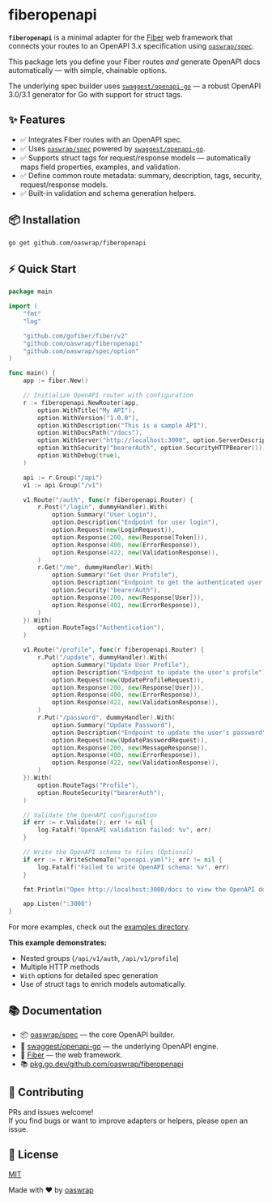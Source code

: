 
# fiberopenapi

**`fiberopenapi`** is a minimal adapter for the [Fiber](https://gofiber.io) web framework that connects your routes to an OpenAPI 3.x specification using [`oaswrap/spec`](https://github.com/oaswrap/spec).

This package lets you define your Fiber routes *and* generate OpenAPI docs automatically — with simple, chainable options.

The underlying spec builder uses [`swaggest/openapi-go`](https://github.com/swaggest/openapi-go) — a robust OpenAPI 3.0/3.1 generator for Go with support for struct tags.

## ✨ Features

- ✅ Integrates Fiber routes with an OpenAPI spec.
- ✅ Uses [`oaswrap/spec`](https://github.com/oaswrap/spec) powered by [`swaggest/openapi-go`](https://github.com/swaggest/openapi-go).
- ✅ Supports struct tags for request/response models — automatically maps field properties, examples, and validation.
- ✅ Define common route metadata: summary, description, tags, security, request/response models.
- ✅ Built-in validation and schema generation helpers.

## 📦 Installation

```bash
go get github.com/oaswrap/fiberopenapi
```

## ⚡️ Quick Start

```go
package main

import (
	"fmt"
	"log"

	"github.com/gofiber/fiber/v2"
	"github.com/oaswrap/fiberopenapi"
	"github.com/oaswrap/spec/option"
)

func main() {
	app := fiber.New()

	// Initialize OpenAPI router with configuration
	r := fiberopenapi.NewRouter(app,
		option.WithTitle("My API"),
		option.WithVersion("1.0.0"),
		option.WithDescription("This is a sample API"),
		option.WithDocsPath("/docs"),
		option.WithServer("http://localhost:3000", option.ServerDescription("Local Server")),
		option.WithSecurity("bearerAuth", option.SecurityHTTPBearer()),
		option.WithDebug(true),
	)

	api := r.Group("/api")
	v1 := api.Group("/v1")

	v1.Route("/auth", func(r fiberopenapi.Router) {
		r.Post("/login", dummyHandler).With(
			option.Summary("User Login"),
			option.Description("Endpoint for user login"),
			option.Request(new(LoginRequest)),
			option.Response(200, new(Response[Token])),
			option.Response(400, new(ErrorResponse)),
			option.Response(422, new(ValidationResponse)),
		)
		r.Get("/me", dummyHandler).With(
			option.Summary("Get User Profile"),
			option.Description("Endpoint to get the authenticated user's profile"),
			option.Security("bearerAuth"),
			option.Response(200, new(Response[User])),
			option.Response(401, new(ErrorResponse)),
		)
	}).With(
		option.RouteTags("Authentication"),
	)

	v1.Route("/profile", func(r fiberopenapi.Router) {
		r.Put("/update", dummyHandler).With(
			option.Summary("Update User Profile"),
			option.Description("Endpoint to update the user's profile"),
			option.Request(new(UpdateProfileRequest)),
			option.Response(200, new(Response[User])),
			option.Response(400, new(ErrorResponse)),
			option.Response(422, new(ValidationResponse)),
		)
		r.Put("/password", dummyHandler).With(
			option.Summary("Update Password"),
			option.Description("Endpoint to update the user's password"),
			option.Request(new(UpdatePasswordRequest)),
			option.Response(200, new(MessageResponse)),
			option.Response(400, new(ErrorResponse)),
			option.Response(422, new(ValidationResponse)),
		)
	}).With(
		option.RouteTags("Profile"),
		option.RouteSecurity("bearerAuth"),
	)

	// Validate the OpenAPI configuration
	if err := r.Validate(); err != nil {
		log.Fatalf("OpenAPI validation failed: %v", err)
	}

	// Write the OpenAPI schema to files (Optional)
	if err := r.WriteSchemaTo("openapi.yaml"); err != nil {
		log.Fatalf("Failed to write OpenAPI schema: %v", err)
	}

	fmt.Println("Open http://localhost:3000/docs to view the OpenAPI documentation")

	app.Listen(":3000")
}
```

For more examples, check out the [examples directory](https://github.com/oaswrap/fiberopenapi/tree/main/examples).

**This example demonstrates:**  
- Nested groups (`/api/v1/auth`, `/api/v1/profile`)  
- Multiple HTTP methods  
- `With` options for detailed spec generation  
- Use of struct tags to enrich models automatically.

## 📚 Documentation

- 📦 [oaswrap/spec](https://github.com/oaswrap/spec) — the core OpenAPI builder.
- 🧩 [swaggest/openapi-go](https://github.com/swaggest/openapi-go) — the underlying OpenAPI engine.
- 📖 [Fiber](https://gofiber.io) — the web framework.
- 📚 [pkg.go.dev/github.com/oaswrap/fiberopenapi](https://pkg.go.dev/github.com/oaswrap/fiberopenapi)

## 🤝 Contributing

PRs and issues welcome!  
If you find bugs or want to improve adapters or helpers, please open an issue.

## 📄 License

[MIT](./LICENSE)

Made with ❤️ by [oaswrap](https://github.com/oaswrap)